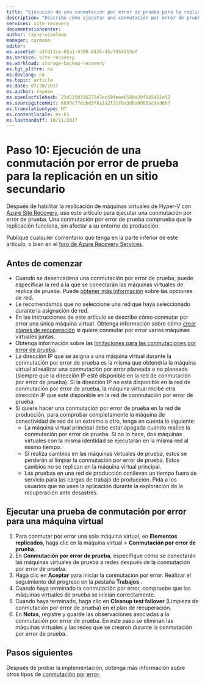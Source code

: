 ```yaml
---
title: "Ejecución de una conmutación por error de prueba para la replicación de máquinas virtuales de Hyper-V en un sitio secundario con Azure Site Recovery | Microsoft Docs"
description: "Describe cómo ejecutar una conmutación por error de prueba para la replicación de máquinas virtuales de Hyper-V en un sitio secundario de System Center VMM con Azure Site Recovery."
services: site-recovery
documentationcenter: 
author: rayne-wiselman
manager: carmonm
editor: 
ms.assetid: a3fd11ce-65a1-4308-8435-45cf954353ef
ms.service: site-recovery
ms.workload: storage-backup-recovery
ms.tgt_pltfrm: na
ms.devlang: na
ms.topic: article
ms.date: 07/30/2017
ms.author: raynew
ms.openlocfilehash: 23d235d326273e7ec59feee6588a39f685401e52
ms.sourcegitcommit: 6699c77dcbd5f8a1a2f21fba3d0a0005ac9ed6b7
ms.translationtype: HT
ms.contentlocale: es-ES
ms.lasthandoff: 10/11/2017
---
```

# <a name="step-10-run-a-test-failover-for-hyper-v-replication-to-a-secondary-site"></a>Paso 10: Ejecución de una conmutación por error de prueba para la replicación en un sitio secundario


Después de habilitar la replicación de máquinas virtuales de Hyper-V con [Azure Site Recovery](site-recovery-overview.md), use este artículo para ejecutar una conmutación por error de prueba. Una conmutación por error de prueba comprueba que la replicación funciona, sin afectar a su entorno de producción. 


Publique cualquier comentario que tenga en la parte inferior de este artículo, o bien en el [foro de Azure Recovery Services](https://social.msdn.microsoft.com/forums/azure/home?forum=hypervrecovmgr).


## <a name="before-you-start"></a>Antes de comenzar

- Cuando se desencadena una conmutación por error de prueba, puede especificar la red a la que se conectarán las máquinas virtuales de réplica de prueba. Puede [obtener más información](site-recovery-test-failover-vmm-to-vmm.md#network-options-in-site-recovery) sobre las opciones de red.
- Le recomendamos que no seleccione una red que haya seleccionado durante la asignación de red.
- En las instrucciones de este artículo se describe cómo conmutar por error una única máquina virtual. Obtenga información sobre cómo [crear planes de recuperación](site-recovery-create-recovery-plans.md) si quiere conmutar por error varias máquinas virtuales juntas.
- Obtenga información sobre las [limitaciones para las conmutaciones por error de prueba](site-recovery-test-failover-vmm-to-vmm.md#things-to-note).
- La dirección IP que se asigna a una máquina virtual durante la conmutación por error de prueba es la misma que obtendría la máquina virtual al realizar una conmutación por error planeada o no planeada (siempre que la dirección IP esté disponible en la red de conmutación por error de prueba). Si la dirección IP no está disponible en la red de conmutación por error de prueba, la máquina virtual recibe otra dirección IP que esté disponible en la red de conmutación por error de prueba.
- Si quiere hacer una conmutación por error de prueba en la red de producción, para comprobar completamente la máquina de conectividad de red de un extremo a otro, tenga en cuenta lo siguiente:
    - La máquina virtual principal debe estar apagada cuando realice la conmutación por error de prueba. Si no lo hace, dos máquinas virtuales con la misma identidad se ejecutarán en la misma red al mismo tiempo. 
    - Si realiza cambios en las máquinas virtuales de prueba, estos se perderán al limpiar la conmutación por error de prueba. Estos cambios no se replican en la máquina virtual principal.
    - Las pruebas en una red de producción conllevan un tiempo fuera de servicio para las cargas de trabajo de producción. Pida a los usuarios que no usen la aplicación durante la exploración de la recuperación ante desastres.  


## <a name="run-a-test-failover-for-a-vm"></a>Ejecutar una prueba de conmutación por error para una máquina virtual

1. Para conmutar por error una sola máquina virtual, en **Elementos replicados**, haga clic en la máquina virtual > **Conmutación por error de prueba**.
2. En **Conmutación por error de prueba**, especifique cómo se conectarán las máquinas virtuales de prueba a redes después de la conmutación por error de prueba. 
3. Haga clic en **Aceptar** para iniciar la conmutación por error. Realizar el seguimiento del progreso en la pestaña **Trabajos** .
5. Cuando haya terminado la conmutación por error, compruebe que las máquinas virtuales de prueba se inician correctamente.
6. Cuando haya terminado, haga clic en **Cleanup test failover** (Limpieza de conmutación por error de prueba) en el plan de recuperación.
7. En **Notas**, registre y guarde las observaciones asociadas a la conmutación por error de prueba. En este paso se eliminan las máquinas virtuales y las redes que se crearon durante la conmutación por error de prueba.


## <a name="next-steps"></a>Pasos siguientes

Después de probar la implementación, obtenga más información sobre otros tipos de [conmutación por error](site-recovery-failover.md).
